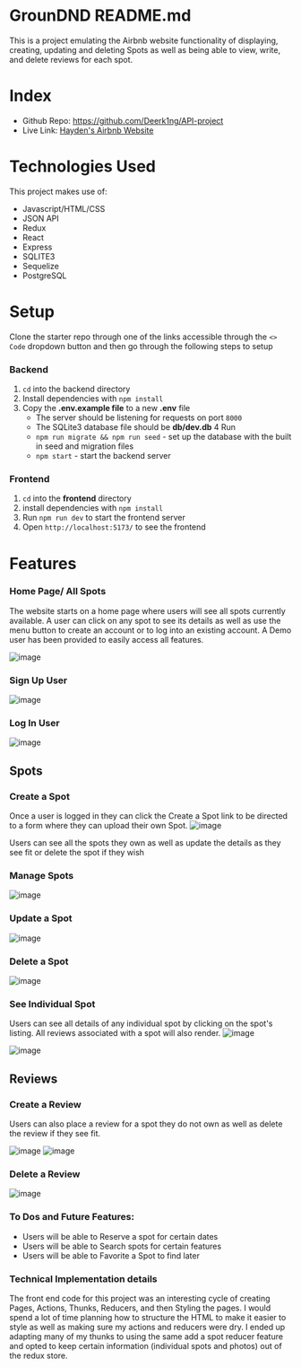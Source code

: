 # GrounDND README.md

This is a project emulating the Airbnb website functionality of displaying, creating, updating and deleting Spots as well as being able to view, write, and delete reviews for each spot.

# Index
* Github Repo: https://github.com/Deerk1ng/API-project
* Live Link: [Hayden's Airbnb Website](https://hayden-auth-me.onrender.com/)

# Technologies Used
This project makes use of:
* Javascript/HTML/CSS
* JSON API
* Redux
* React
* Express
* SQLITE3
* Sequelize
* PostgreSQL

# Setup
Clone the starter repo through one of the links accessible through the `<> Code` dropdown button and then go through the following steps to setup

### Backend
1. `cd` into the backend directory
2. Install dependencies with `npm install`
3. Copy the **.env.example file** to a new **.env** file
   * The server should be listening for requests on port `8000`
   * The SQLite3 database file should be **db/dev.db**
4 Run
   * `npm run migrate && npm run seed` - set up the database with the built in seed and migration files
   * `npm start` - start the backend server

### Frontend
1. `cd` into the **frontend** directory
2. install dependencies with `npm install`
3. Run `npm run dev` to start the frontend server
3. Open `http://localhost:5173/` to see the frontend

# Features

### Home Page/ All Spots

The website starts on a home page where users will see all spots currently available. A user can click on any spot to see its details as well as use the menu button to create an account or to log into an existing account. A Demo user has been provided to easily access all features.

![image](https://github.com/user-attachments/assets/4b09333d-6e30-4e0a-9e70-0b7c066b507a)
### Sign Up User
![image](https://github.com/user-attachments/assets/1ce7bcaf-c620-46e2-8dca-4b6f23334cc8)

### Log In User
![image](https://github.com/user-attachments/assets/df7e126c-b444-4869-88fc-9195dde18565)

## Spots
### Create a Spot
Once a user is logged in they can click the Create a Spot link to be directed to a form where they can upload their own Spot.
![image](https://github.com/user-attachments/assets/b1b72a76-0c79-4af7-9693-a14a25b210f4)

Users can see all the spots they own as well as update the details as they see fit or delete the spot if they wish
### Manage Spots
![image](https://github.com/user-attachments/assets/ddb9abab-c519-4df1-a8d0-d95a195a7657)

### Update a Spot
![image](https://github.com/user-attachments/assets/02b9b9c5-7ddb-4d07-a2db-cf92ab6c4728)

### Delete a Spot
![image](https://github.com/user-attachments/assets/6b9dee6e-e391-457c-9ec9-d1ea2730a808)

### See Individual Spot
Users can see all details of any individual spot by clicking on the spot's listing. All reviews associated with a spot will also render.
![image](https://github.com/user-attachments/assets/65def14a-7abb-4350-8a9a-6983276923ac)

![image](https://github.com/user-attachments/assets/1f80cb30-3832-44a4-a10a-006d3067f6c2)

## Reviews

### Create a Review
Users can also place a review for a spot they do not own as well as delete the review if they see fit.

![image](https://github.com/user-attachments/assets/fc02f552-794c-458d-a5bf-d3c5e02c712c)
![image](https://github.com/user-attachments/assets/f95b7376-f682-44e5-abda-126e55d1f33b)

### Delete a Review
![image](https://github.com/user-attachments/assets/550f2436-4ec2-40ec-98d1-b965dd8dd055)


### To Dos and Future Features:
* Users will be able to Reserve a spot for certain dates
* Users will be able to Search spots for certain features
* Users will be able to Favorite a Spot to find later

### Technical Implementation details
The front end code for this project was an interesting cycle of creating Pages, Actions, Thunks, Reducers, and then Styling the pages. I would spend a lot of time planning how to structure the HTML to make it easier to style as well as making sure my actions and reducers were dry. I ended up adapting many of my thunks to using the same add a spot reducer feature and opted to keep certain information (individual spots and photos) out of the redux store.
